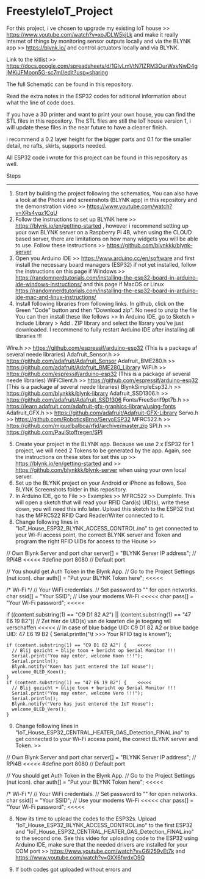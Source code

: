# FreestyleIoT_Project

For this project, i ve chosen to upgrade my existing IoT house >> https://www.youtube.com/watch?v=xoJDLW5kjLk and make it really internet of things by monitoring sensor outputs locally and via the BLYNK app >> https://blynk.io/ and control actuators locally and via BLYNK.

Link to the kitlist >> https://docs.google.com/spreadsheets/d/1GlvLmVtN7IZRM3OurWxvNwD4gjMKiJFMoon5G-sc7mI/edit?usp=sharing

The full Schematic can be found in this repository.

Read the extra notes in the ESP32 codes for aditional information about what the line of code does.

If you have a 3D printer and want to print your own house, you can find the STL files in this repository.
The STL files are still the IoT house version 1, i will update these files in the near future to have a cleaner finish.

i recommend a 0.2 layer height for the bigger parts and 0.1 for the smaller detail, no rafts, skirts, supports needed.

All ESP32 code i wrote for this project can be found in this repository as well.


Steps
_____________________________

1) Start by building the project following the schematics, You can also have a look at the Photos and screenshots (BLYNK app) 
in this repository and the demonstration video >> https://www.youtube.com/watch?v=XRs4ygz1CqU
2) Follow the instructions to set up BLYNK here >> https://blynk.io/en/getting-started , however i recommend setting up your own BLYNK server on a Raspberry Pi 4B, when using the CLOUD based server, there are limitations on how many widgets you will be able to use. Follow these instructions >> https://github.com/blynkkk/blynk-server
3) Open you Arduino IDE >> https://www.arduino.cc/en/software and first install the necessary board managers (ESP32) if not yet installed, follow the instructions on this page if Windows >> https://randomnerdtutorials.com/installing-the-esp32-board-in-arduino-ide-windows-instructions/  and this page if MacOS or Linux  https://randomnerdtutorials.com/installing-the-esp32-board-in-arduino-ide-mac-and-linux-instructions/
4) Install following libraries from following links. In github, click on the Green "Code" button and then "Download zip". No need to unzip the file
You can then install these like follows >> In Arduino IDE, go to Sketch > Include Library > Add . ZIP library and select the library you’ve just downloaded.
I recommend to fully restart Arduino IDE after installing all libraries !!!

Wire.h >> https://github.com/espressif/arduino-esp32 (This is a package af several neede libraries)
Adafruit_Sensor.h >> https://github.com/adafruit/Adafruit_Sensor
Adafruit_BME280.h >> https://github.com/adafruit/Adafruit_BME280_Library
WiFi.h >> https://github.com/espressif/arduino-esp32 (This is a package af several neede libraries)
WiFiClient.h >> https://github.com/espressif/arduino-esp32 (This is a package af several neede libraries)
BlynkSimpleEsp32.h >> https://github.com/blynkkk/blynk-library
Adafruit_SSD1306.h >> https://github.com/adafruit/Adafruit_SSD1306
Fonts/FreeSerif9pt7b.h >> https://learn.adafruit.com/adafruit-gfx-graphics-library/using-fonts
Adafruit_GFX.h >> https://github.com/adafruit/Adafruit-GFX-Library
Servo.h >> https://github.com/RoboticsBrno/ServoESP32
MFRC522.h >> https://github.com/miguelbalboa/rfid/archive/master.zip
SPI.h >> https://github.com/PaulStoffregen/SPI

5) Create your project in the BLYNK app. Because we use 2 x ESP32 for 1 project, we will need 2 Tokens to be generated by the app. Again, see the instructions on these sites for set this up >> https://blynk.io/en/getting-started and >> https://github.com/blynkkk/blynk-server when using your own local server.
6) Set up the BLYNK project on your Android or iPhone as follows, See BLYNK Screenshots folder in this repository.
7) In Arduino IDE, go to File >> Examples >> MFRC522 >> DumpInfo. This will open a sketch that will read your RFID Card(s) UID(s), write these down, you will need this info later. Upload this sketch to the ESP32 that has the MFRC522 RFID Card Reader/Writer connected to it.
8) Change following lines in "IoT_House_ESP32_BLYNK_ACCESS_CONTROL.ino" to get connected to your Wi-Fi access point, the correct BLYNK server and Token and program the right RFID UIDs for access to the House >>

// Own Blynk Server and port
char server[] = "BLYNK Server IP address"; // RPi4B    <<<<<
#define port 8080 // Default port

// You should get Auth Token in the Blynk App.
// Go to the Project Settings (nut icon).
char auth[] = "Put your BLYNK Token here";    <<<<<

/*
   Wi-Fi
*/
// Your WiFi credentials.
// Set password to "" for open networks.
char ssid[] = "Your SSID"; // Use your modems Wi-Fi    <<<<<
char pass[] = "Your Wi-Fi password";    <<<<<

if ((content.substring(1) == "C9 D1 82 A2") || (content.substring(1) == "47 E6 19 B2")) // Zet hier de UID(s) van de kaarten die je toegang wil verschaffen     <<<<<
    // In case of blue badge UID: C9 D1 82 A2 or blue badge UID: 47 E6 19 B2
  {
    Serial.println("\t >>> Your RFID tag is known");

    if (content.substring(1) == "C9 D1 82 A2") {    <<<<<
      // Blij gezicht + blije toon + bericht op Serial Monitor !!!
      Serial.print("You may enter, welcome Koen !!!");
      Serial.println();
      Blynk.notify("Koen has just entered the IoT House");
      welcome_OLED_Koen();
    }
    if (content.substring(1) == "47 E6 19 B2") {    <<<<<
      // Blij gezicht + blije toon + bericht op Serial Monitor !!!
      Serial.print("You may enter, welcome Vero !!!");
      Serial.println();
      Blynk.notify("Vero has just entered the IoT House");
      welcome_OLED_Vero();
    }

9) Change following lines in "IoT_House_ESP32_CENTRAL_HEATER_GAS_Detection_FINAL.ino" to get connected to your Wi-Fi access point, the correct BLYNK server and Token. >>

// Own Blynk Server and port
char server[] = "BLYNK Server IP address"; // RPi4B    <<<<<
#define port 8080 // Default port

// You should get Auth Token in the Blynk App.
// Go to the Project Settings (nut icon).
char auth[] = "Put your BLYNK Token here";    <<<<<

/*
   Wi-Fi
*/
// Your WiFi credentials.
// Set password to "" for open networks.
char ssid[] = "Your SSID"; // Use your modems Wi-Fi    <<<<<
char pass[] = "Your Wi-Fi password";    <<<<<

8) Now its time to upload the codes to the ESP32s. Upload "IoT_House_ESP32_BLYNK_ACCESS_CONTROL.ino" to the first ESP32 and "IoT_House_ESP32_CENTRAL_HEATER_GAS_Detection_FINAL.ino" to the second one. See this video for uploading code to the ESP32 using Arduino IDE, make sure that the needed drivers are installed for your COM port >> https://www.youtube.com/watch?v=G6l259vEt7k and https://www.youtube.com/watch?v=0XX6fwdxO9Q

 

7) If both codes got uploaded without errors and 
